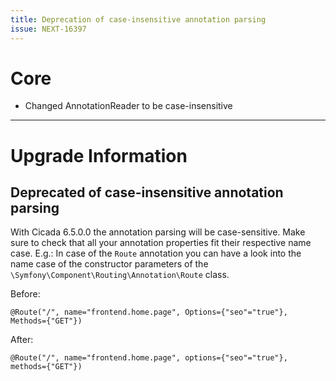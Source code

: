 ```yaml
---
title: Deprecation of case-insensitive annotation parsing
issue: NEXT-16397
---
```

# Core
- Changed AnnotationReader to be case-insensitive

___
# Upgrade Information

## Deprecated of case-insensitive annotation parsing

With Cicada 6.5.0.0 the annotation parsing will be case-sensitive. 
Make sure to check that all your annotation properties fit their respective name case. 
E.g.: In case of the `Route` annotation you can have a look into the name case of the constructor parameters of the `\Symfony\Component\Routing\Annotation\Route` class.

Before:

```
@Route("/", name="frontend.home.page", Options={"seo"="true"}, Methods={"GET"})
```

After:

```
@Route("/", name="frontend.home.page", options={"seo"="true"}, methods={"GET"})
```
